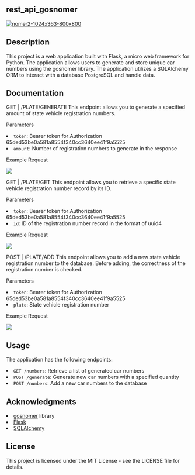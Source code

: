 
## rest_api_gosnomer


<p align="left">
     <a href="https://ibb.co/Bwn5LDD"><img src="https://i.ibb.co/Bwn5LDD/nomer2-1024x363-800x800.png" alt="nomer2-1024x363-800x800" border="0"></a>
</p>

## Description

This project is a web application built with Flask, a micro web framework for Python. The application allows users to generate and store unique car numbers using the gosnomer library. The application utilizes a SQLAlchemy ORM to interact with a database PostgreSQL and handle data.

## Documentation

GET | /PLATE/GENERATE
This endpoint allows you to generate a specified amount of state vehicle registration numbers.

Parameters
<li><code>token</code>: Bearer token for Authorization 65ded53be0a581a8554f340cc3640ee41f9a5525</li>
<li><code>amount</code>: Number of registration numbers to generate in the response</li>

Example Request

<p align="left">
      <img src="https://skr.sh/i/280123/0vVOeEw1.jpg?download=1&name=%D0%A1%D0%BA%D1%80%D0%B8%D0%BD%D1%88%D0%BE%D1%82%2028-01-2023%2015:36:28.jpg">
</p>

GET | /PLATE/GET
This endpoint allows you to retrieve a specific state vehicle registration number record by its ID.

Parameters
<li><code>token</code>: Bearer token for Authorization 65ded53be0a581a8554f340cc3640ee41f9a5525</li</li>
<li><code>id</code>: ID of the registration number record in the format of uuid4</li>

Example Request

<p align="left">
      <img src="https://skr.sh/i/280123/fvQPV0WU.jpg?download=1&name=%D0%A1%D0%BA%D1%80%D0%B8%D0%BD%D1%88%D0%BE%D1%82%2028-01-2023%2015:44:45.jpg">
</p>

POST | /PLATE/ADD
This endpoint allows you to add a new state vehicle registration number to the database.
Before adding, the correctness of the registration number is checked.

Parameters
<li><code>token</code>: Bearer token for Authorization 65ded53be0a581a8554f340cc3640ee41f9a5525</li>
<li><code>plate</code>: State vehicle registration number</li>

Example Request
<p align="left">
      <img src="https://skr.sh/i/280123/E4RquaMQ.jpg?download=1&name=%D0%A1%D0%BA%D1%80%D0%B8%D0%BD%D1%88%D0%BE%D1%82%2028-01-2023%2015:51:54.jpg">
</p>

## Usage

The application has the following endpoints:

<li><code>GET /numbers</code>: Retrieve a list of generated car numbers</li>
<li><code>POST /generate</code>: Generate new car numbers with a specified quantity</li>
<li><code>POST /numbers</code>: Add a new car numbers to the database</li>


## Acknowledgments

<li><a href="https://pypi.org/project/gosnomer/" target="_new">gosnomer</a> library</li>
<li><a href="https://flask.palletsprojects.com/" target="_new">Flask</a></li>
<li><a href="https://www.sqlalchemy.org/" target="_new">SQLAlchemy</a></li>

## License

This project is licensed under the MIT License - see the LICENSE file for details.

